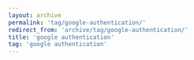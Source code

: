 ```yaml
---
layout: archive
permalink: 'tag/google-authentication/'
redirect_from: 'archive/tag/google-authentication/'
title: 'google authentication'
tag: 'google authentication'
---
```


